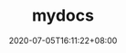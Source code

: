 ---
# Display name
title: "mydocs"

date: 2020-07-05T16:11:22+08:00
draft: false
description: "mydocs"
isCJKLanguage: true

# 排序你的文章
weight: 1

# 实验性的参数
markup: "md"
---